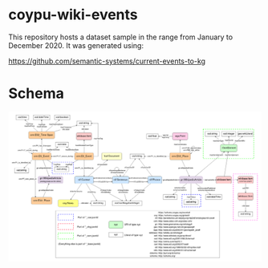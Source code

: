 # coypu-wiki-events
This repository hosts a dataset sample in the range from January to December 2020. It was generated using:

https://github.com/semantic-systems/current-events-to-kg

# Schema
![Datset graph schema](Schema.drawio.png)
